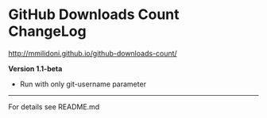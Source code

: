 GitHub Downloads Count ChangeLog
================================

<http://mmilidoni.github.io/github-downloads-count/>
 
**Version 1.1-beta**

* Run with only git-username parameter

***

For details see README.md
